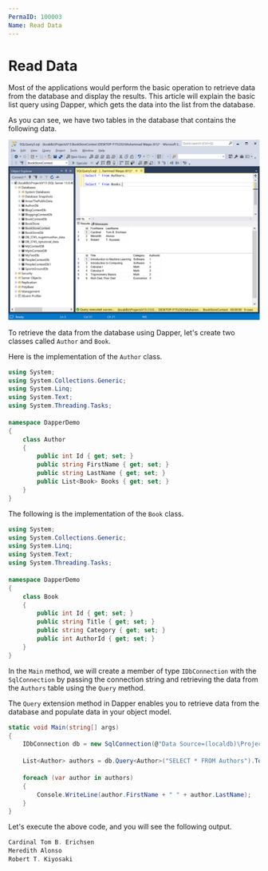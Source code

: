 ```yaml
---
PermaID: 100003
Name: Read Data
---
```


# Read Data

Most of the applications would perform the basic operation to retrieve data from the database and display the results. This article will explain the basic list query using Dapper, which gets the data into the list from the database.

As you can see, we have two tables in the database that contains the following data.

<img src="images/database-setup.png" alt="Database data">

To retrieve the data from the database using Dapper, let's create two classes called `Author` and `Book`.

Here is the implementation of the `Author` class.

```csharp
using System;
using System.Collections.Generic;
using System.Linq;
using System.Text;
using System.Threading.Tasks;

namespace DapperDemo
{
    class Author
    {
        public int Id { get; set; }
        public string FirstName { get; set; }
        public string LastName { get; set; }
        public List<Book> Books { get; set; }
    }
}
```

The following is the implementation of the `Book` class.

```csharp
using System;
using System.Collections.Generic;
using System.Linq;
using System.Text;
using System.Threading.Tasks;

namespace DapperDemo
{
    class Book
    {
        public int Id { get; set; }
        public string Title { get; set; }
        public string Category { get; set; }
        public int AuthorId { get; set; }
    }
}
```

In the `Main` method, we will create a member of type `IDbConnection` with the `SqlConnection` by passing the connection string and retrieving the data from the `Authors` table using the `Query` method.

The `Query` extension method in Dapper enables you to retrieve data from the database and populate data in your object model.

```csharp
static void Main(string[] args)
{
    IDbConnection db = new SqlConnection(@"Data Source=(localdb)\ProjectsV13;Initial Catalog=BookStoreContext;Integrated Security=True;");

    List<Author> authors = db.Query<Author>("SELECT * FROM Authors").ToList();

    foreach (var author in authors)
    {
        Console.WriteLine(author.FirstName + " " + author.LastName);
    }
}
```

Let's execute the above code, and you will see the following output.

```csharp
Cardinal Tom B. Erichsen
Meredith Alonso
Robert T. Kiyosaki
```
